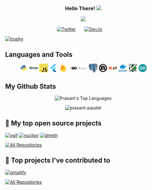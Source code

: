 <!-- Greet -->
<h3 align="center">
  Hello There!
  <img src="https://media.giphy.com/media/hvRJCLFzcasrR4ia7z/giphy.gif" width="28">
</h3>

<!-- Typing SVG by DenverCoder1 - https://github.com/DenverCoder1/readme-typing-svg -->
<p align="center">
    <img src="https://readme-typing-svg.herokuapp.com/?lines=Developer;CyberSecurity%20Enthusiast;Maker;Breaker&font=Fira%20Code&center=true&width=440&height=45&color=368f8b&vCenter=true&size=22&pause=1000">
</p>



<!-- Social icons section -->
<p align="center">
  <a href="https://twitter.com/prasant_paudel"><img width="32px" alt="Twitter" title="Twitter" src="https://raw.githubusercontent.com/peterthehan/peterthehan/master/assets/twitter.svg"/></a>
  &#8287;&#8287;&#8287;&#8287;&#8287;
  <a href="https://linkedin.com/in/prasant-paudel/"><img width="32px" alt="Dev.to" title="DenverCoder1 Dev.to" src="https://raw.githubusercontent.com/peterthehan/peterthehan/master/assets/linkedin.svg"></a>
  &#8287;&#8287;&#8287;&#8287;&#8287;
</p>

<!-- Trophy -->
[![trophy](https://github-profile-trophy.vercel.app/?username=prasant-paudel)](https://github.com/ryo-ma/github-profile-trophy)



## Languages and Tools
<p align="center">
    <code><img height="28" src="https://raw.githubusercontent.com/github/explore/80688e429a7d4ef2fca1e82350fe8e3517d3494d/topics/python/python.png"></code>
    <code><img height="28" src="https://raw.githubusercontent.com/github/explore/80688e429a7d4ef2fca1e82350fe8e3517d3494d/topics/django/django.png"></code>
    <code><img height="28" src="https://raw.githubusercontent.com/github/explore/80688e429a7d4ef2fca1e82350fe8e3517d3494d/topics/javascript/javascript.png"></code>
    <code><img height="28" src="https://raw.githubusercontent.com/github/explore/80688e429a7d4ef2fca1e82350fe8e3517d3494d/topics/flutter/flutter.png"></code>
    <code><img height="28" src="https://raw.githubusercontent.com/github/explore/80688e429a7d4ef2fca1e82350fe8e3517d3494d/topics/firebase/firebase.png"></code>
    <code><img height="28" src="https://raw.githubusercontent.com/github/explore/80688e429a7d4ef2fca1e82350fe8e3517d3494d/topics/go/go.png"></code>
    <code><img height="28" src="https://raw.githubusercontent.com/github/explore/80688e429a7d4ef2fca1e82350fe8e3517d3494d/topics/mongodb/mongodb.png"></code>
    <code><img height="28" src="https://raw.githubusercontent.com/github/explore/80688e429a7d4ef2fca1e82350fe8e3517d3494d/topics/postgresql/postgresql.png"></code>
    <code><img height="28" src="https://raw.githubusercontent.com/github/explore/80688e429a7d4ef2fca1e82350fe8e3517d3494d/topics/rust/rust.png"></code>
    <code><img height="28" src="https://raw.githubusercontent.com/github/explore/80688e429a7d4ef2fca1e82350fe8e3517d3494d/topics/git/git.png"></code>
    <code><img height="28" src="https://raw.githubusercontent.com/github/explore/80688e429a7d4ef2fca1e82350fe8e3517d3494d/topics/docker/docker.png"></code>
    <code><img height="28" src="https://raw.githubusercontent.com/github/explore/80688e429a7d4ef2fca1e82350fe8e3517d3494d/topics/vim/vim.png"></code>
    <code><img height="28" src="https://raw.githubusercontent.com/github/explore/80688e429a7d4ef2fca1e82350fe8e3517d3494d/topics/arduino/arduino.png"></code>
</p>



<!-- Github Stats -->
## My Github Stats
<p align="center">
    <img alt="Prasant's Top Languages" src="https://github-readme-stats.vercel.app/api/top-langs/?username=prasant-paudel&langs_count=8&layout=compact&theme=react&hide_border=true&bg_color=1F222E&title_color=368f8b&icon_color=F8D866&hide=Jupyter%20Notebook" height="192px"/>
</p>
<p align="center"> 
    <img src="https://github-readme-stats.vercel.app/api?username=prasant-paudel&show_icons=true&theme=gotham" alt="prasant-paudel" />
</p>



## 📘 My top open source projects

<!-- Repo info cards - https://github.com/anuraghazra/github-readme-stats -->
<!-- Small repo cards (fork) - https://github.com/DenverCoder1/github-readme-stats -->
<p align="left">
  <a href="https://github.com/prasant-paudel/xgif"><img width="278" src="https://denvercoder1-github-readme-stats.vercel.app/api/pin/?username=prasant-paudel&repo=xgif&theme=react&bg_color=1F222E&title_color=368f8b&icon_color=F8D866&show_icons=false&hide_border=true" alt="xgif"></a>
  <a href="https://github.com/prasant-paudel/nuclipy"><img width="278" src="https://denvercoder1-github-readme-stats.vercel.app/api/pin/?username=prasant-paudel&repo=nuclipy&theme=react&bg_color=1F222E&title_color=368f8b&icon_color=F8D866&show_icons=false&hide_border=true" alt="nuclipy"></a>
  <a href="https://github.com/prasant-paudel/dmeth"><img width="278" src="https://denvercoder1-github-readme-stats.vercel.app/api/pin/?username=prasant-paudel&repo=dmeth&theme=react&bg_color=1F222E&title_color=368f8b&icon_color=F8D866&show_icons=false&hide_border=true" alt="dmeth"></a>
</p>

<p align="left">
  <a href="https://github.com/prasant-paudel?tab=repositories&sort=stargazers"><img alt="All Repositories" title="All Repositories" src="https://custom-icon-badges.herokuapp.com/badge/-All%20Repos-2962FF?style=for-the-badge&logoColor=white&logo=repo"/></a>
</p>


## 📘 Top projects I've contributed to

<!-- Repo info cards - https://github.com/anuraghazra/github-readme-stats -->
<!-- Small repo cards (fork) - https://github.com/DenverCoder1/github-readme-stats -->
<p align="left">
  <a href="https://github.com/codedbrain/gmailify"><img width="278" src="https://denvercoder1-github-readme-stats.vercel.app/api/pin/?username=codedbrain&repo=gmailify&theme=react&bg_color=1F222E&title_color=368f8b&icon_color=F8D866&show_icons=false&hide_border=true" alt="gmailify"></a>
</p>

<p align="left">
  <a href="https://github.com/DenverCoderOne/My-Contributions/blob/main/README.md"><img alt="All Repositories" title="All Repositories" src="https://custom-icon-badges.herokuapp.com/badge/-All%20Forks-2962FF?style=for-the-badge&logoColor=white&logo=fork"/></a>
</p>

